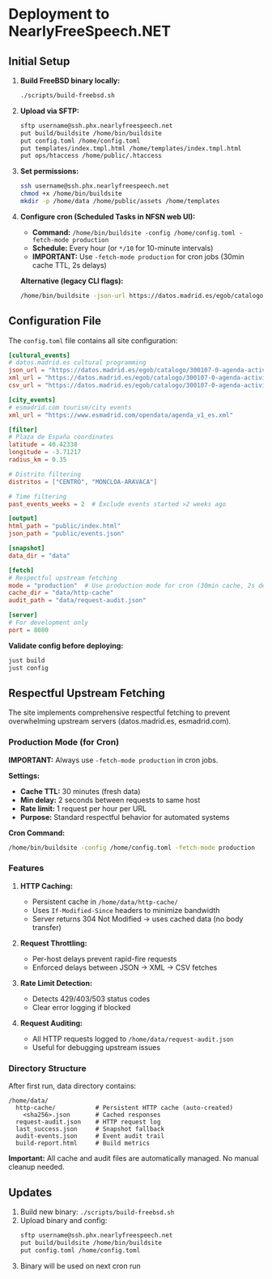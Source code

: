 # Deployment to NearlyFreeSpeech.NET

## Initial Setup

1. **Build FreeBSD binary locally:**
   ```bash
   ./scripts/build-freebsd.sh
   ```

2. **Upload via SFTP:**
   ```bash
   sftp username@ssh.phx.nearlyfreespeech.net
   put build/buildsite /home/bin/buildsite
   put config.toml /home/config.toml
   put templates/index.tmpl.html /home/templates/index.tmpl.html
   put ops/htaccess /home/public/.htaccess
   ```

3. **Set permissions:**
   ```bash
   ssh username@ssh.phx.nearlyfreespeech.net
   chmod +x /home/bin/buildsite
   mkdir -p /home/data /home/public/assets /home/templates
   ```

4. **Configure cron (Scheduled Tasks in NFSN web UI):**
   - **Command:** `/home/bin/buildsite -config /home/config.toml -fetch-mode production`
   - **Schedule:** Every hour (or `*/10` for 10-minute intervals)
   - **IMPORTANT:** Use `-fetch-mode production` for cron jobs (30min cache TTL, 2s delays)

   **Alternative (legacy CLI flags):**
   ```bash
   /home/bin/buildsite -json-url https://datos.madrid.es/egob/catalogo/300107-0-agenda-actividades-eventos.json -xml-url https://datos.madrid.es/egob/catalogo/300107-0-agenda-actividades-eventos.xml -csv-url https://datos.madrid.es/egob/catalogo/300107-0-agenda-actividades-eventos.csv -out-dir /home/public -data-dir /home/data -lat 40.42338 -lon -3.71217 -radius-km 0.35 -timezone Europe/Madrid -fetch-mode production
   ```

## Configuration File

The `config.toml` file contains all site configuration:

```toml
[cultural_events]
# datos.madrid.es cultural programming
json_url = "https://datos.madrid.es/egob/catalogo/300107-0-agenda-actividades-eventos.json"
xml_url = "https://datos.madrid.es/egob/catalogo/300107-0-agenda-actividades-eventos.xml"
csv_url = "https://datos.madrid.es/egob/catalogo/300107-0-agenda-actividades-eventos.csv"

[city_events]
# esmadrid.com tourism/city events
xml_url = "https://www.esmadrid.com/opendata/agenda_v1_es.xml"

[filter]
# Plaza de España coordinates
latitude = 40.42338
longitude = -3.71217
radius_km = 0.35

# Distrito filtering
distritos = ["CENTRO", "MONCLOA-ARAVACA"]

# Time filtering
past_events_weeks = 2  # Exclude events started >2 weeks ago

[output]
html_path = "public/index.html"
json_path = "public/events.json"

[snapshot]
data_dir = "data"

[fetch]
# Respectful upstream fetching
mode = "production"  # Use production mode for cron (30min cache, 2s delays)
cache_dir = "data/http-cache"
audit_path = "data/request-audit.json"

[server]
# For development only
port = 8080
```

**Validate config before deploying:**
```bash
just build
just config
```

## Respectful Upstream Fetching

The site implements comprehensive respectful fetching to prevent overwhelming upstream servers (datos.madrid.es, esmadrid.com).

### Production Mode (for Cron)

**IMPORTANT:** Always use `-fetch-mode production` in cron jobs.

**Settings:**
- **Cache TTL:** 30 minutes (fresh data)
- **Min delay:** 2 seconds between requests to same host
- **Rate limit:** 1 request per hour per URL
- **Purpose:** Standard respectful behavior for automated systems

**Cron Command:**
```bash
/home/bin/buildsite -config /home/config.toml -fetch-mode production
```

### Features

1. **HTTP Caching:**
   - Persistent cache in `/home/data/http-cache/`
   - Uses `If-Modified-Since` headers to minimize bandwidth
   - Server returns 304 Not Modified → uses cached data (no body transfer)

2. **Request Throttling:**
   - Per-host delays prevent rapid-fire requests
   - Enforced delays between JSON → XML → CSV fetches

3. **Rate Limit Detection:**
   - Detects 429/403/503 status codes
   - Clear error logging if blocked

4. **Request Auditing:**
   - All HTTP requests logged to `/home/data/request-audit.json`
   - Useful for debugging upstream issues

### Directory Structure

After first run, data directory contains:
```
/home/data/
  http-cache/           # Persistent HTTP cache (auto-created)
    <sha256>.json       # Cached responses
  request-audit.json    # HTTP request log
  last_success.json     # Snapshot fallback
  audit-events.json     # Event audit trail
  build-report.html     # Build metrics
```

**Important:** All cache and audit files are automatically managed. No manual cleanup needed.

## Updates

1. Build new binary: `./scripts/build-freebsd.sh`
2. Upload binary and config:
   ```bash
   sftp username@ssh.phx.nearlyfreespeech.net
   put build/buildsite /home/bin/buildsite
   put config.toml /home/config.toml
   ```
3. Binary will be used on next cron run
